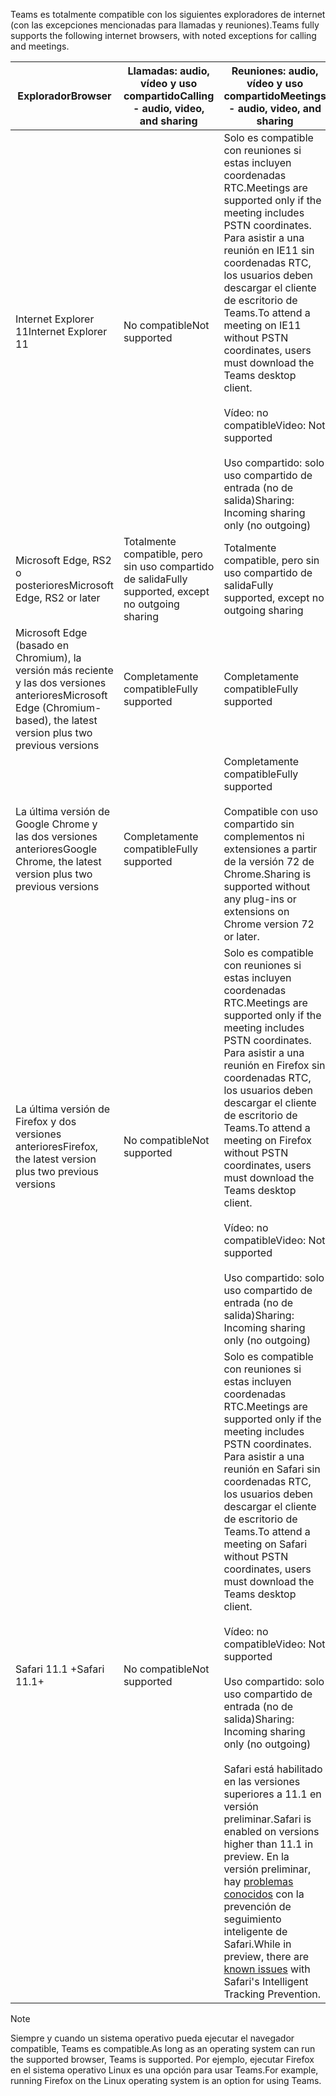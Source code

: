 <span data-ttu-id="eadaa-101">Teams es totalmente compatible con los siguientes exploradores de internet (con las excepciones mencionadas para llamadas y reuniones).</span><span class="sxs-lookup"><span data-stu-id="eadaa-101">Teams fully supports the following internet browsers, with noted exceptions for calling and meetings.</span></span>


|<span data-ttu-id="eadaa-102">Explorador</span><span class="sxs-lookup"><span data-stu-id="eadaa-102">Browser</span></span>  |<span data-ttu-id="eadaa-103">Llamadas: audio, vídeo y uso compartido</span><span class="sxs-lookup"><span data-stu-id="eadaa-103">Calling - audio, video, and sharing</span></span>  |<span data-ttu-id="eadaa-104">Reuniones: audio, vídeo y uso compartido</span><span class="sxs-lookup"><span data-stu-id="eadaa-104">Meetings - audio, video, and sharing</span></span>  |
|---------|---------|---------|
|<span data-ttu-id="eadaa-105">Internet Explorer 11</span><span class="sxs-lookup"><span data-stu-id="eadaa-105">Internet Explorer 11</span></span>     |<span data-ttu-id="eadaa-106">No compatible</span><span class="sxs-lookup"><span data-stu-id="eadaa-106">Not supported</span></span>         |<span data-ttu-id="eadaa-107">Solo es compatible con reuniones si estas incluyen coordenadas RTC.</span><span class="sxs-lookup"><span data-stu-id="eadaa-107">Meetings are supported only if the meeting includes PSTN coordinates.</span></span> <span data-ttu-id="eadaa-108">Para asistir a una reunión en IE11 sin coordenadas RTC, los usuarios deben descargar el cliente de escritorio de Teams.</span><span class="sxs-lookup"><span data-stu-id="eadaa-108">To attend a meeting on IE11 without PSTN coordinates, users must download the Teams desktop client.</span></span><br><br><span data-ttu-id="eadaa-109">Vídeo: no compatible</span><span class="sxs-lookup"><span data-stu-id="eadaa-109">Video: Not supported</span></span><br><br><span data-ttu-id="eadaa-110">Uso compartido: solo uso compartido de entrada (no de salida)</span><span class="sxs-lookup"><span data-stu-id="eadaa-110">Sharing: Incoming sharing only (no outgoing)</span></span>     |
|<span data-ttu-id="eadaa-111">Microsoft Edge, RS2 o posteriores</span><span class="sxs-lookup"><span data-stu-id="eadaa-111">Microsoft Edge, RS2 or later</span></span>     |<span data-ttu-id="eadaa-112">Totalmente compatible, pero sin uso compartido de salida</span><span class="sxs-lookup"><span data-stu-id="eadaa-112">Fully supported, except no outgoing sharing</span></span>         |<span data-ttu-id="eadaa-113">Totalmente compatible, pero sin uso compartido de salida</span><span class="sxs-lookup"><span data-stu-id="eadaa-113">Fully supported, except no outgoing sharing</span></span>         |
|<span data-ttu-id="eadaa-114">Microsoft Edge (basado en Chromium), la versión más reciente y las dos versiones anteriores</span><span class="sxs-lookup"><span data-stu-id="eadaa-114">Microsoft Edge (Chromium-based), the latest version plus two previous versions</span></span>     | <span data-ttu-id="eadaa-115">Completamente compatible</span><span class="sxs-lookup"><span data-stu-id="eadaa-115">Fully supported</span></span>    |<span data-ttu-id="eadaa-116">Completamente compatible</span><span class="sxs-lookup"><span data-stu-id="eadaa-116">Fully supported</span></span>         |
|<span data-ttu-id="eadaa-117">La última versión de Google Chrome y las dos versiones anteriores</span><span class="sxs-lookup"><span data-stu-id="eadaa-117">Google Chrome, the latest version plus two previous versions</span></span>       |<span data-ttu-id="eadaa-118">Completamente compatible</span><span class="sxs-lookup"><span data-stu-id="eadaa-118">Fully supported</span></span> |<span data-ttu-id="eadaa-119">Completamente compatible</span><span class="sxs-lookup"><span data-stu-id="eadaa-119">Fully supported</span></span> <br> <br><span data-ttu-id="eadaa-120">Compatible con uso compartido sin complementos ni extensiones a partir de la versión 72 de Chrome.</span><span class="sxs-lookup"><span data-stu-id="eadaa-120">Sharing is supported without any plug-ins or extensions on Chrome version 72 or later.</span></span>       |
|<span data-ttu-id="eadaa-121">La última versión de Firefox y dos versiones anteriores</span><span class="sxs-lookup"><span data-stu-id="eadaa-121">Firefox, the latest version plus two previous versions</span></span>     |<span data-ttu-id="eadaa-122">No compatible</span><span class="sxs-lookup"><span data-stu-id="eadaa-122">Not supported</span></span>         |<span data-ttu-id="eadaa-123">Solo es compatible con reuniones si estas incluyen coordenadas RTC.</span><span class="sxs-lookup"><span data-stu-id="eadaa-123">Meetings are supported only if the meeting includes PSTN coordinates.</span></span> <span data-ttu-id="eadaa-124">Para asistir a una reunión en Firefox sin coordenadas RTC, los usuarios deben descargar el cliente de escritorio de Teams.</span><span class="sxs-lookup"><span data-stu-id="eadaa-124">To attend a meeting on Firefox without PSTN coordinates, users must download the Teams desktop client.</span></span><br><br><span data-ttu-id="eadaa-125">Vídeo: no compatible</span><span class="sxs-lookup"><span data-stu-id="eadaa-125">Video: Not supported</span></span><br><br><span data-ttu-id="eadaa-126">Uso compartido: solo uso compartido de entrada (no de salida)</span><span class="sxs-lookup"><span data-stu-id="eadaa-126">Sharing: Incoming sharing only (no outgoing)</span></span>     |
|<span data-ttu-id="eadaa-127">Safari 11.1 +</span><span class="sxs-lookup"><span data-stu-id="eadaa-127">Safari 11.1+</span></span>     | <span data-ttu-id="eadaa-128">No compatible</span><span class="sxs-lookup"><span data-stu-id="eadaa-128">Not supported</span></span>        |<span data-ttu-id="eadaa-129">Solo es compatible con reuniones si estas incluyen coordenadas RTC.</span><span class="sxs-lookup"><span data-stu-id="eadaa-129">Meetings are supported only if the meeting includes PSTN coordinates.</span></span> <span data-ttu-id="eadaa-130">Para asistir a una reunión en Safari sin coordenadas RTC, los usuarios deben descargar el cliente de escritorio de Teams.</span><span class="sxs-lookup"><span data-stu-id="eadaa-130">To attend a meeting on Safari without PSTN coordinates, users must download the Teams desktop client.</span></span><br><br><span data-ttu-id="eadaa-131">Vídeo: no compatible</span><span class="sxs-lookup"><span data-stu-id="eadaa-131">Video: Not supported</span></span><br><br><span data-ttu-id="eadaa-132">Uso compartido: solo uso compartido de entrada (no de salida)</span><span class="sxs-lookup"><span data-stu-id="eadaa-132">Sharing: Incoming sharing only (no outgoing)</span></span><br><br><span data-ttu-id="eadaa-133">Safari está habilitado en las versiones superiores a 11.1 en versión preliminar.</span><span class="sxs-lookup"><span data-stu-id="eadaa-133">Safari is enabled on versions higher than 11.1 in preview.</span></span> <span data-ttu-id="eadaa-134">En la versión preliminar, hay [problemas conocidos](https://support.office.com/article/safari-browser-support-1aac0a7c-35a8-42c1-a7df-f674afe234df) con la prevención de seguimiento inteligente de Safari.</span><span class="sxs-lookup"><span data-stu-id="eadaa-134">While in preview, there are [known issues](https://support.office.com/article/safari-browser-support-1aac0a7c-35a8-42c1-a7df-f674afe234df) with Safari's Intelligent Tracking Prevention.</span></span>      |


> [!NOTE]
> <span data-ttu-id="eadaa-135">Siempre y cuando un sistema operativo pueda ejecutar el navegador compatible, Teams es compatible.</span><span class="sxs-lookup"><span data-stu-id="eadaa-135">As long as an operating system can run the supported browser, Teams is supported.</span></span> <span data-ttu-id="eadaa-136">Por ejemplo, ejecutar Firefox en el sistema operativo Linux es una opción para usar Teams.</span><span class="sxs-lookup"><span data-stu-id="eadaa-136">For example, running Firefox on the Linux operating system is an option for using Teams.</span></span>
